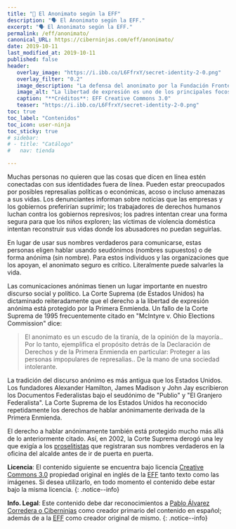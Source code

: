 ```yaml
---
title: "📢 El Anonimato según la EFF"
description: "🗣 El Anonimato según la EFF."
excerpt: "🗣 El Anonimato según la EFF."
permalink: /eff/anonimato/
canonical_URL: https://ciberninjas.com/eff/anonimato/
date: 2019-10-11
last_modified_at: 2019-10-11
published: false
header:
   overlay_image: "https://i.ibb.co/L6FfrxY/secret-identity-2-0.png"
   overlay_filter: "0.2"
   image_description: "La defensa del anonimato por la Fundación Frontera Electrónica \ Visto en Ciberninjas"
   image_alt: "La libertad de expresión es uno de los principales focos de preocupación dentro de la Fundación Frontera Electrónica \ Visto en Ciberninjas"
   caption: "**Créditos**: EFF Creative Commons 3.0"
   teaser: "https://i.ibb.co/L6FfrxY/secret-identity-2-0.png"
toc: true
toc_label: "Contenidos"
toc_icon: user-ninja
toc_sticky: true
# sidebar:
# - title: "Catálogo"
#   nav: tienda

---
```


Muchas personas no quieren que las cosas que dicen en línea estén conectadas con sus identidades fuera de línea. Pueden estar preocupados por posibles represalias políticas o económicas, acoso o incluso amenazas a sus vidas. Los denunciantes informan sobre noticias que las empresas y los gobiernos preferirían suprimir; los trabajadores de derechos humanos luchan contra los gobiernos represivos; los padres intentan crear una forma segura para que los niños exploren; las víctimas de violencia doméstica intentan reconstruir sus vidas donde los abusadores no puedan seguirlas.

En lugar de usar sus nombres verdaderos para comunicarse, estas personas eligen hablar usando seudónimos (nombres supuestos) o de forma anónima (sin nombre). Para estos individuos y las organizaciones que los apoyan, el anonimato seguro es crítico. Literalmente puede salvarles la vida.

Las comunicaciones anónimas tienen un lugar importante en nuestro discurso social y político. La Corte Suprema (de Estados Unidos) ha dictaminado reiteradamente que el derecho a la libertad de expresión anónima está protegido por la Primera Enmienda. Un fallo de la Corte Suprema de 1995 frecuentemente citado en "McIntyre v. Ohio Elections Commission" dice:

> El anonimato es un escudo de la tiranía, de la opinión de la mayoría.. Por lo tanto, ejemplifica el propósito detrás de la Declaración de Derechos y de la Primera Enmienda en particular: Proteger a las personas impopulares de represalias.. De la mano de una sociedad intolerante.

La tradición del discurso anónimo es más antigua que los Estados Unidos. Los fundadores Alexander Hamilton, James Madison y John Jay escribieron los Documentos Federalistas bajo el seudónimo de "Publio" y "El Granjero Federalista". La Corte Suprema de los Estados Unidos ha reconocido repetidamente los derechos de hablar anónimamente derivada de la Primera Enmienda.

El derecho a hablar anónimamente también está protegido mucho más allá de lo anteriormente citado. Así, en 2002, la Corte Suprema derogó una ley que exigía a los [proselitistas](/glosario/proselitista/) que registraran sus nombres verdaderos en la oficina del alcalde antes de ir de puerta en puerta.

**Licencia**: El contenido siguiente se encuentra bajo licencia [Creative Commons 3.0](https://creativecommons.org/licenses/by-sa/3.0/deed.es) propiedad original en inglés de la [EFF](https://kutt.it/eff) tanto texto como las imágenes. Si desea utilizarlo, en todo momento el contenido debe estar bajo la misma licencia.
{: .notice--info}

**Info. Legal**: Este contenido debe dar reconocimientos a [Pablo Álvarez Corredera o Ciberninjas](https://kutt.it/ciberninjas) como creador primario del contenido en español; además de a la [EFF](https://kutt.it/eff) como creador original de mismo.
{: .notice--info}

<!-- https://www.eff.org/issues/anonymity -->